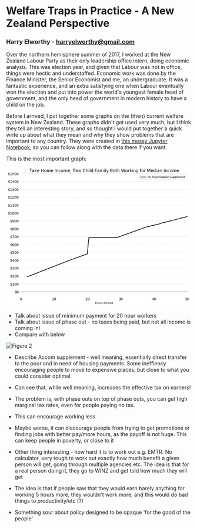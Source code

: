 # Welfare Traps in Practice - A New Zealand Perspective
### Harry Elworthy - harryelworthy@gmail.com

Over the northern hemisphere summer of 2017, I worked at the New Zealand Labour Party as their only leadership office intern, doing economic analysis. This was election year, and given that Labour was not in office, things were hectic and understaffed. Economic work was done by the Finance Minister, the Senior Economist and me, an undergraduate. It was a fantastic experience, and an extra satisfying one when Labour eventually won the election and put into power the world's youngest female head of government, and the only head of government in modern history to have a child on the job.

Before I arrived, I put together some graphs on the (then) current welfare system in New Zealand. These graphs didn't get used very much, but I think they tell an interesting story, and so thought I would put together a quick write up about what they mean and why they show problems that are important to any country. They were created in [this messy Jupyter Notebook](WorkingForFamilies.ipynb), so you can follow along with the data there if you want.

This is the most important graph:

![Figure 1](https://github.com/harryelworthy/Labour-Welfare-Work/blob/master/Take%20Home%20Income%2C%20Two%20Child%20Family%20Both%20Working%20for%20Median%20Income.png)

* Talk about issue of minimum payment for 20 hour workers
* Talk about issue of phase out - no taxes being paid, but not all income is coming in!
* Compare with below

![Figure 2](INSERT)

* Describe Accom supplement - well meaning, essentially direct transfer to the poor and in need of housing payments. Some ineffiency encouraging people to move to expensive places, but close to what you could consider optimal
* Can see that, while well meaning, increases the effective tax on earners!

* The problem is, with phase outs on top of phase outs, you can get high marginal tax rates, even for people paying no tax.

* This can encourage working less
* Maybe worse, it can discourage people from trying to get promotions or finding jobs with better pay/more hours, as the payoff is not huge. This can keep people in poverty, or close to it

* Other thing interesting - how hard it is to work out e.g. EMTR. No calculator, very tough to work out exactly how much benefit a given person will get, going through multiple agencies etc. The idea is that for a real person doing it, they go to WINZ and get told how much they will get
* The idea is that if people saw that they would earn barely anything for working 5 hours more, they wouldn't work more, and this would do bad things to productivity/etc (?)
* Something sour about policy designed to be opaque 'for the good of the people'
